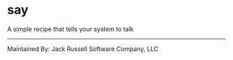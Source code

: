 # say

A simple recipe that tells your system to talk


---

Maintained By: Jack Russell Software Company, LLC